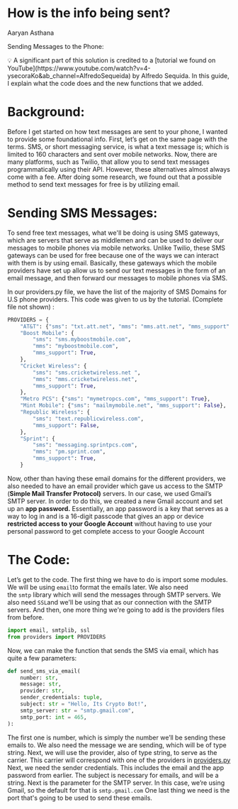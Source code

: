 # How is the info being sent?

Aaryan Asthana 

Sending Messages to the Phone:

<aside>
💡 A significant part of this solution is credited to a [tutorial we found on YouTube](https://www.youtube.com/watch?v=4-ysecoraKo&ab_channel=AlfredoSequeida) by Alfredo Sequida. In this guide, I explain what the code does and the new functions that we added.

</aside>

# Background:

Before I get started on how text messages are sent to your phone, I wanted to provide some foundational info. First, let’s get on the same page with the terms. SMS, or short messaging service, is what a text message is; which is limited to 160 characters and sent over mobile networks. Now, there are many platforms, such as Twilio, that allow you to send text messages programmatically using their API. However, these alternatives almost always come with a fee. After doing some research, we found out that a possible method to send text messages for free is by utilizing email. 

# Sending SMS Messages:

To send free text messages, what we'll be doing is using SMS gateways, which are servers that serve as middlemen and can be used to deliver our messages to mobile phones via mobile networks. Unlike Twilio, these SMS gateways can be used for free because one of the ways we can interact with them is by using email. Basically, these gateways which the mobile providers have set up allow us to send our text messages in the form of an email message, and then forward our messages to mobile phones via SMS.

In our providers.py file, we have the list of the majority of SMS Domains for U.S phone providers. This code was given to us by the tutorial. (Complete file not shown) :

```python
PROVIDERS = {
    "AT&T": {"sms": "txt.att.net", "mms": "mms.att.net", "mms_support": True},
    "Boost Mobile": {
        "sms": "sms.myboostmobile.com",
        "mms": "myboostmobile.com",
        "mms_support": True,
    },
    "Cricket Wireless": {
        "sms": "sms.cricketwireless.net ",
        "mms": "mms.cricketwireless.net",
        "mms_support": True,
    },
    "Metro PCS": {"sms": "mymetropcs.com", "mms_support": True},
    "Mint Mobile": {"sms": "mailmymobile.net", "mms_support": False},
    "Republic Wireless": {
        "sms": "text.republicwireless.com",
        "mms_support": False,
    },
    "Sprint": {
        "sms": "messaging.sprintpcs.com",
        "mms": "pm.sprint.com",
        "mms_support": True,
    }
```

Now, other than having these email domains for the different providers, we also needed to have an email provider which gave us access to the SMTP (**Simple Mail Transfer Protocol)** servers. In our case, we used Gmail’s SMTP server. In order to do this, we created a new Gmail account and set up an **app password.** Essentially, an app password is a key that serves as a way to log in and is a 16-digit passcode that gives an app or device **restricted access to your Google Account** without having to use your personal password to get complete access to your Google Account

# The Code:

Let’s get to the code. The first thing we have to do is import some modules. We will be using `email`to format the emails later. We also need the `smtp` library which will send the messages through SMTP servers. We also need `SSL`and we'll be using that as our connection with the SMTP servers. And then, one more thing we're going to add is the providers files from before.

```python
import email, smtplib, ssl
from providers import PROVIDERS
```

Now, we can make the function that sends the SMS via email, which has quite a few parameters:

```python
def send_sms_via_email(
    number: str,
    message: str,
    provider: str,
    sender_credentials: tuple,
    subject: str = "Hello, Its Crypto Bot!",
    smtp_server: str = "smtp.gmail.com",
    smtp_port: int = 465,
):
```

The first one is number, which is simply the number we’ll be sending these emails to. We also need the message we are sending, which will be of type string. Next, we will use the provider, also of type string, to serve as the carrier. This carrier will correspond with one of the providers in [providers.py](How%20is%20the%20info%20being%20sent%2027ce41549dec47d69a33b7db8d091e4c.md) Next, we need the sender credentials. This includes the email and the app password from earlier. The subject is necessary for emails, and will be a string. Next is the parameter for the SMTP server. In this case, we’re using Gmail, so the default for that is `smtp.gmail.com` One last thing we need is the port that's going to be used to send these emails.